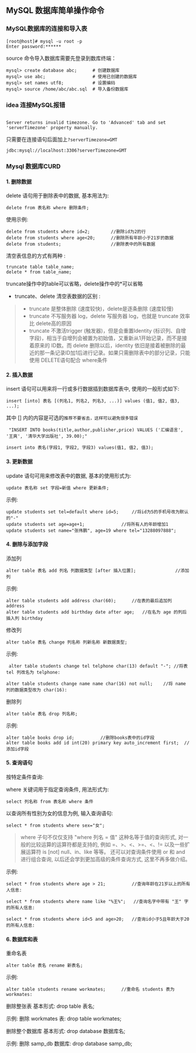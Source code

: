 ## MySQL 数据库简单操作命令

### MySQL数据库的连接和导入表

```mysql
[root@host]# mysql -u root -p
Enter password:******
```

source 命令导入数据库需要先登录到数库终端：

```
mysql> create database abc;      # 创建数据库
mysql> use abc;                  # 使用已创建的数据库 
mysql> set names utf8;           # 设置编码
mysql> source /home/abc/abc.sql  # 导入备份数据库
```

###  idea 连接MySQL报错

```mysql

Server returns invalid timezone. Go to 'Advanced' tab and set 'serverTimezone' property manually. 
```

只需要在连接语句后面加上`?serverTimezone=GMT`

```mysql
jdbc:mysql://localhost:3306?serverTimezone=GMT
```





### Mysql 数据库CURD

#### 1. 删除数据

delete 语句用于删除表中的数据, 基本用法为:

```mysql
delete from 表名称 where 删除条件;
```

使用示例:

```mysql
delete from students where id=2;		//删除id为2的行
delete from students where age<20;		//删除所有年龄小于21岁的数据
delete from students;					//删除表中的所有数据
```

清空表信息的方式有两种 :

```mysql
truncate table table_name;
delete * from table_name;
```

truncate操作中的table可以省略，delete操作中的*可以省略

- truncate、delete 清空表数据的区别 :

> * truncate 是整体删除 (速度较快)，delete是逐条删除 (速度较慢)
> *  truncate 不写服务器 log，delete 写服务器 log，也就是 truncate 效率比 delete高的原因
> * truncate 不激活trigger (触发器)，但是会重置Identity (标识列、自增字段)，相当于自增列会被置为初始值，又重新从1开始记录，而不是接着原来的 ID数。而 delete 删除以后，identity 依旧是接着被删除的最近的那一条记录ID加1后进行记录。如果只需删除表中的部分记录，只能使用 DELETE语句配合 where条件



#### 2. 插入数据

 insert 语句可以用来将一行或多行数据插到数据库表中, 使用的一般形式如下:

```mysql
insert [into] 表名 [(列名1, 列名2, 列名3, ...)] values (值1, 值2, 值3, ...);
```

其中 [] 内的内容是可选的`推荐不要省去，这样可以避免很多错误`

```mysql
 "INSERT INTO books(title,author,publisher,price) VALUES ('汇编语言', '王爽', '清华大学出版社', 39.00);"
```

```mysql
insert into 表名(字段1, 字段2, 字段3) values(值1, 值2, 值3);
```



#### 3. 更新数据

update 语句可用来修改表中的数据, 基本的使用形式为:

```mysql
update 表名称 set 字段=新值 where 更新条件;
```

示例:

```mysql
update students set tel=default where id=5;		//将id为5的手机号改为默认的"-"
update students set age=age+1;				//将所有人的年龄增加1
update students set name="张伟鹏", age=19 where tel="13288097888";
```



#### 4. 删除与添加字段

添加列

```mysql
alter table 表名 add 列名 列数据类型 [after 插入位置];				//添加列
```

示例:

```mysql
alter table students add address char(60);		//在表的最后追加列 address 
alter table students add birthday date after age;	//在名为 age 的列后插入列 birthday 
```

修改列

```mysql
alter table 表名 change 列名称 列新名称 新数据类型;
```

示例:

```mysql
 alter table students change tel telphone char(13) default "-"; //将表 tel 列改名为 telphone:

alter table students change name name char(16) not null;	//将 name 列的数据类型改为 char(16): 
```

删除列

```mysql
alter table 表名 drop 列名称;
```

示例:

```mysql
alter table books drop id;			//删除books表中的id字段
alter table books add id int(20) primary key auto_increment first;	//添加id字段
```



#### 5. 查询语句

按特定条件查询:

where 关键词用于指定查询条件, 用法形式为: 

```mysql
select 列名称 from 表名称 where 条件
```

以查询所有性别为女的信息为例, 输入查询语句: 

```mysql
select * from students where sex="女";
```

> where 子句不仅仅支持 "where 列名 = 值" 这种名等于值的查询形式, 对一般的比较运算的运算符都是支持的, 例如 =、>、<、>=、<、!= 以及一些扩展运算符 is [not] null、in、like 等等。 还可以对查询条件使用 or 和 and 进行组合查询, 以后还会学到更加高级的条件查询方式, 这里不再多做介绍。

示例:

```mysql
select * from students where age > 21;			//查询年龄在21岁以上的所有人信息: 

select * from students where name like "%王%";	//查询名字中带有 "王" 字的所有人信息: 

select * from students where id<5 and age>20;	//查询id小于5且年龄大于20的所有人信息: 
```



#### 6. 数据库和表

重命名表

```mysql
alter table 表名 rename 新表名;
```

示例:

```mysql
alter table students rename workmates;		//重命名 students 表为 workmates: 
```



删除整张表
基本形式: drop table 表名;

示例: 删除 workmates 表: drop table workmates;

删除整个数据库
基本形式: drop database 数据库名;

示例: 删除 samp_db 数据库: drop database samp_db;